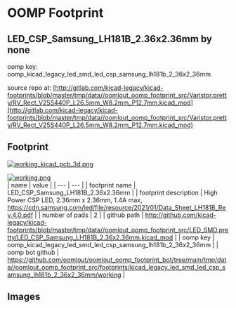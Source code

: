 # OOMP Footprint  
## LED_CSP_Samsung_LH181B_2.36x2.36mm  by none  
  
oomp key: oomp_kicad_legacy_led_smd_led_csp_samsung_lh181b_2_36x2_36mm  
  
source repo at: [http://gitlab.com/kicad-legacy/kicad-footprints/blob/master/tmp/data//oomlout_oomp_footprint_src/Varistor.pretty/RV_Rect_V25S440P_L26.5mm_W8.2mm_P12.7mm.kicad_mod](http://gitlab.com/kicad-legacy/kicad-footprints/blob/master/tmp/data//oomlout_oomp_footprint_src/Varistor.pretty/RV_Rect_V25S440P_L26.5mm_W8.2mm_P12.7mm.kicad_mod)  
## Footprint  
  
[![working_kicad_pcb_3d.png](working_kicad_pcb_3d_600.png)](working_kicad_pcb_3d.png)  
  
[![working.png](working_600.png)](working.png)  
| name | value | 
| --- | --- | 
| footprint name | LED_CSP_Samsung_LH181B_2.36x2.36mm | 
| footprint description | High Power CSP LED, 2.36mm x 2.36mm, 1.4A max, https://cdn.samsung.com/led/file/resource/2021/01/Data_Sheet_LH181B_Rev.4.0.pdf | 
| number of pads | 2 | 
| github path | http://github.com/kicad-legacy/kicad-footprints/blob/master/tmp/data//oomlout_oomp_footprint_src/LED_SMD.pretty/LED_CSP_Samsung_LH181B_2.36x2.36mm.kicad_mod | 
| oomp key | oomp_kicad_legacy_led_smd_led_csp_samsung_lh181b_2_36x2_36mm | 
| oomp bot github | https://github.com/oomlout/oomlout_oomp_footprint_bot/tree/main/tmp/data//oomlout_oomp_footprint_src/footprints/kicad_legacy_led_smd_led_csp_samsung_lh181b_2_36x2_36mm/working | 
## Images  
